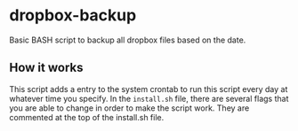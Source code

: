 # dropbox-backup
Basic BASH script to backup all dropbox files based on the date.

## How it works
This script adds a entry to the system crontab to run this script every day at whatever time you specify. In the `install.sh` file, there are several flags that you are able to change in order to make the script work. They are commented at the top of the install.sh file.
